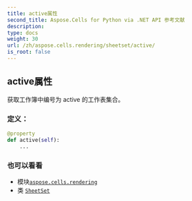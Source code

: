 ```yaml
---
title: active属性
second_title: Aspose.Cells for Python via .NET API 参考文献
description:
type: docs
weight: 30
url: /zh/aspose.cells.rendering/sheetset/active/
is_root: false
---
```

## active属性

获取工作簿中编号为 active 的工作表集合。
### 定义：
```python
@property
def active(self):
    ...
```

### 也可以看看
* 模块[`aspose.cells.rendering`](../../)
* 类 [`SheetSet`](/cells/python-net/zh/aspose.cells.rendering/sheetset)
